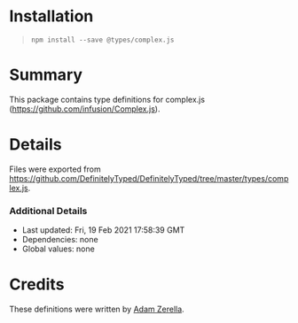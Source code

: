 # Installation
> `npm install --save @types/complex.js`

# Summary
This package contains type definitions for complex.js (https://github.com/infusion/Complex.js).

# Details
Files were exported from https://github.com/DefinitelyTyped/DefinitelyTyped/tree/master/types/complex.js.

### Additional Details
 * Last updated: Fri, 19 Feb 2021 17:58:39 GMT
 * Dependencies: none
 * Global values: none

# Credits
These definitions were written by [ Adam Zerella](https://github.com/adamzerella).
